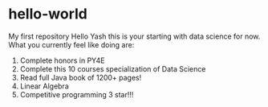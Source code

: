 # hello-world
My first repository
Hello Yash this is your starting with data science for now. What you currently feel like doing are:
1. Complete honors in PY4E
2. Complete this 10 courses specialization of Data Science
3. Read full Java book of 1200+ pages!
4. Linear Algebra
5. Competitive programming 3 star!!!

